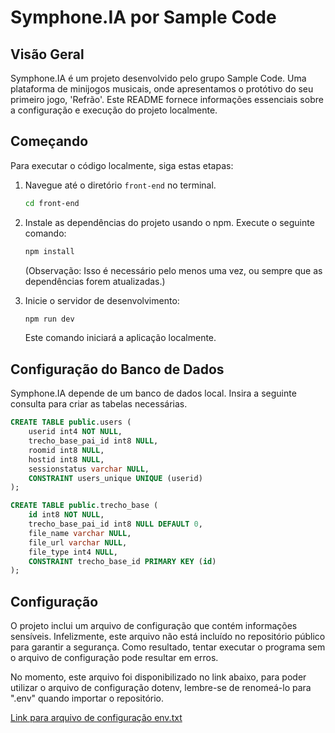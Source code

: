 # Symphone.IA por Sample Code

## Visão Geral

Symphone.IA é um projeto desenvolvido pelo grupo Sample Code. Uma plataforma de minijogos musicais, onde apresentamos o protótivo do seu primeiro jogo, 'Refrão'. Este README fornece informações essenciais sobre a configuração e execução do projeto localmente.

## Começando

Para executar o código localmente, siga estas etapas:

1. Navegue até o diretório `front-end` no terminal.

   ```bash
   cd front-end
   ```

2. Instale as dependências do projeto usando o npm. Execute o seguinte comando:

   ```bash
   npm install
   ```

   (Observação: Isso é necessário pelo menos uma vez, ou sempre que as dependências forem atualizadas.)

3. Inicie o servidor de desenvolvimento:

   ```bash
   npm run dev
   ```

   Este comando iniciará a aplicação localmente.

## Configuração do Banco de Dados

Symphone.IA depende de um banco de dados local. Insira a seguinte consulta para criar as tabelas necessárias.

```sql
CREATE TABLE public.users (
	userid int4 NOT NULL,
	trecho_base_pai_id int8 NULL,
	roomid int8 NULL,
	hostid int8 NULL,
	sessionstatus varchar NULL,
	CONSTRAINT users_unique UNIQUE (userid)
);
```
```sql
CREATE TABLE public.trecho_base (
	id int8 NOT NULL,
	trecho_base_pai_id int8 NULL DEFAULT 0,
	file_name varchar NULL,
	file_url varchar NULL,
	file_type int4 NULL,
	CONSTRAINT trecho_base_id PRIMARY KEY (id)
);
```

## Configuração

O projeto inclui um arquivo de configuração que contém informações sensíveis. Infelizmente, este arquivo não está incluído no repositório público para garantir a segurança. Como resultado, tentar executar o programa sem o arquivo de configuração pode resultar em erros.

No momento, este arquivo foi disponibilizado no link abaixo, para poder utilizar o arquivo de configuração dotenv, lembre-se de renomeá-lo para ".env" quando importar o repositório.

[Link para arquivo de configuração env.txt](https://github.com/marcelokako/sample_code/blob/main/Back-end/env.txt)

